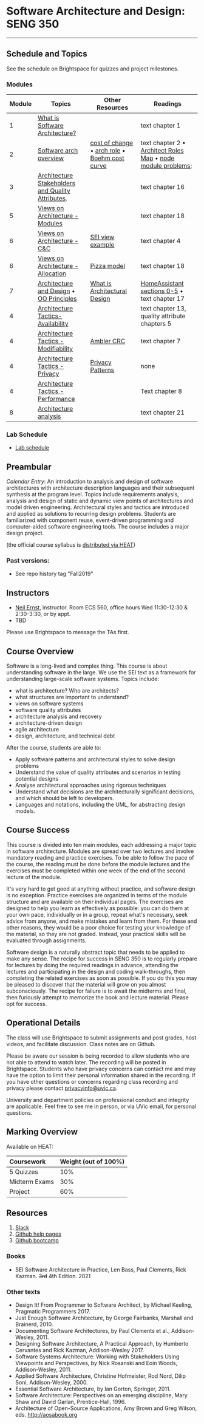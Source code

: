 # Software Architecture and Design: SENG 350
-------------------------

## Schedule and Topics

See the schedule on Brightspace for quizzes and project milestones.

### Modules

| Module | Topics | Other Resources | Readings  |
|---| --------------------------------------------------------- | --------- | ----------------|
| 1 |   [What is Software Architecture?](https://github.com/SENG350/course/blob/master/lectures/1-intro.md) | | text chapter 1  |
| 2 |  [Software arch overview](https://github.com/SENG350/course/blob/master/lectures/2-arch.md) | [cost of change](http://www.agilemodeling.com/essays/costOfChange.htm) • [arch role](https://raw.githubusercontent.com/seng350/course/master/lectures/img/add3.jpg) • [Boehm cost curve](lectures/img/How-Much-Architecting-is-Enough.png) | text chapter 2 • [Architect Roles Map](https://eltjopoort.nl/blog/2019/06/25/a-map-to-waterfall-wasteland-and-the-agile-outback/) • [node module problems](https://www.davidhaney.io/npm-left-pad-have-we-forgotten-how-to-program/); |
|3 |  [Architecture Stakeholders and Quality Attributes](https://github.com/SENG350/course/blob/master/lectures/4-req.md). | | text chapter 16  |
| 5 | [Views on Architecture - Modules](https://github.com/SENG350/course/blob/master/lectures/5-modules.md) | | text chapter 18 |
| 6 | [Views on Architecture - C&C](https://github.com/SENG350/course/blob/master/lectures/6-cc.md) | [SEI view example](https://wiki.sei.cmu.edu/sad/index.php/OPC_Module_Uses_View) | text chapter 4 |
| 6 | [Views on Architecture - Allocation](https://github.com/SENG350/course/blob/master/lectures/allocation_jens.pdf) |  [Pizza model](https://m.oursky.com/saas-paas-and-iaas-explained-in-one-graphic-d56c3e6f4606) | text chapter 18 |
| 7 | [Architecture and Design](https://github.com/SENG350/course/blob/master/lectures/7-design.md) • [OO Principles](lectures/ooprinciples.md) | [What is Architectural Design](http://www.informit.com/articles/article.aspx?p=2738304&seqNum=2) | [HomeAssistant sections 0-5](home_assistant_arch.pdf) • text chapter 17  |
| 4 | [Architecture Tactics-Availability](lectures/avail.md) | | text chapter 13, quality attribute chapters 5 |
| 4 | [Architecture Tactics - Modifiability](lectures/modifiability.md) | [Ambler CRC](http://www.agilemodeling.com/artifacts/crcModel.htm) | text chapter 7 |
| 4 | [Architecture Tactics - Privacy](lectures/privacy.md) | [Privacy Patterns](https://privacypatterns.org/) | none |
| 4 | [Architecture Tactics - Performance](lectures/performance.md) |  | Text chapter 8 |
| 8  | [Architecture analysis](https://github.com/SENG350/course/blob/master/lectures/12-analysis.md) | | text chapter 21  |

### Lab Schedule
* [Lab schedule](labs.md)

## Preambular
*Calendar Entry*: An introduction to analysis and design of software architectures with architecture description languages and their subsequent synthesis at the program level. Topics include requirements analysis, analysis and design of static and dynamic view points of architectures and model driven engineering. Architectural styles and tactics are introduced and applied as solutions to recurring design problems. Students are familiarized with component reuse, event-driven programming and computer-aided software engineering tools. The course includes a major design project.

(the official course syllabus is [distributed via HEAT](https://heat.csc.uvic.ca/coview/outline/2019/Fall/SENG/350?unp=t))

### Past versions:

* See repo history tag "Fall2019"

## Instructors
* [Neil Ernst](http://neilernst.net), instructor. Room ECS 560, office hours Wed 11:30-12:30 & 2:30-3:30, or by appt.
* TBD

Please use Brightspace to message the TAs first.

## Course Overview
Software is a long-lived and complex thing. This course is about understanding software in the large. 
We use the SEI text as a framework for understanding large-scale software systems. Topics include:

* what is architecture? Who are architects?
* what structures are important to understand?
* views on software systems
* software quality attributes
* architecture analysis and recovery
* architecture-driven design
* agile architecture
* design, architecture, and technical debt

After the course, students are able to:

* Apply software patterns and architectural styles to solve design problems
* Understand the value of quality attributes and scenarios in testing potential designs
* Analyse architectural approaches using rigorous techniques
* Understand what decisions are the architecturally significant decisions, and which should be left to developers.
* Languages and notations, including the UML, for abstracting design models.

## Course Success
This course is divided into ten main modules, each addressing a major topic in software architecture. Modules are spread over two lectures and involve mandatory reading and practice exercises. To be able to follow the pace of the course, the reading must be done before the module lectures and the exercises must be completed within one week of the end of the second lecture of the module.

It's very hard to get good at anything without practice, and software design is no exception. Practice exercises are organized in terms of the module structure and are available on their individual pages. The exercises are designed to help you learn as effectively as possible: you can do them at your own pace, individually or in a group, repeat what's necessary, seek advice from anyone, and make mistakes and learn from them. For these and other reasons, they would be a poor choice for testing your knowledge of the material, so they are not graded. Instead, your practical skills will be evaluated through assignments.

Software design is a naturally abstract topic that needs to be applied to make any sense. The recipe for success in SENG 350 is to regularly prepare for lectures by doing the required readings in advance, attending the lectures and participating in the design and coding walk-throughs, then completing the related exercises as soon as possible. If you do this you may be pleased to discover that the material will grow on you almost subconsciously. The recipe for failure is to await the midterms and final, then furiously attempt to memorize the book and lecture material. Please opt for success.

## Operational Details

The class will use Brightspace to submit assignments and post grades, host videos, and facilitate discussion. Class notes are on Github. 

Please be aware our session is being recorded to allow students who are not able to attend to watch later. The recording will be posted in Brightspace. Students who have privacy concerns can contact me and may have the option to limit their personal information shared in the recording. If you have other questions or concerns regarding class recording and privacy please contact privacyinfo@uvic.ca.

University and department policies on professional conduct and integrity are applicable. Feel free to see me in person, or via UVic email, for personal questions.

## Marking Overview

Available on HEAT:

| **Coursework** | **Weight (out of 100%)** |
| :------------- | :----------------------- |
| 5 Quizzes      | 10%                      |
| Midterm Exams  | 30%                      |
| Project        | 60%                      |

## Resources

1. [Slack](https://seng350.slack.com)
2. [Github help pages](https://help.github.com)
3. [Github bootcamp](https://help.github.com/articles/set-up-git/)

### Books
* SEI Software Architecture in Practice, Len Bass, Paul Clements, Rick Kazman. <s>3rd</s> 4th Edition. 2021

### Other texts

* Design It! From Programmer to Software Architect, by Michael Keeling, Pragmatic Programmers 2017.
* Just Enough Software Architecture, by George Fairbanks, Marshall and Brainerd, 2010.
* Documenting Software Architectures, by Paul Clements et al., Addison-Wesley, 2011.
* Designing Software Architecture, A Practical Approach, by Humberto Cervantes and Rick Kazman, Addison-Wesley 2017.
* Software Systems Architecture: Working with Stakeholders Using Viewpoints and Perspectives, by Nick Rosanski and Eoin Woods, Addison-Wesley, 2011.
* Applied Software Architecture, Christine Hofmeister, Rod Nord, Dilip Soni, Addison-Wesley, 2000. 
* Essential Software Architecture, by Ian Gorton, Springer, 2011.
* Software Architecture: Perspectives on an emerging discipline, Mary Shaw and David Garlan, Prentice-Hall, 1996.
* Architecture of Open-Source Applications, Amy Brown and Greg Wilson, eds. http://aosabook.org

